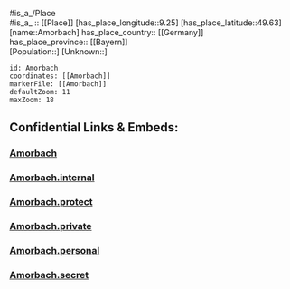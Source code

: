 ﻿---
location: [49.63,9.25] 
mapzoom: [7,12] 
mapmarker: city 
type: City
tags:
- geo/City


SpocWebEntityId: 28804
isDeleted: false
confidential: public

---
#is_a_/Place  
#is_a_ :: [[Place]] 
[has_place_longitude::9.25] 
[has_place_latitude::49.63] 
[name::Amorbach] 
has_place_country:: [[Germany]]  
has_place_province:: [[Bayern]]  
[Population::] 
[Unknown::] 


```leaflet
id: Amorbach
coordinates: [[Amorbach]] 
markerFile: [[Amorbach]] 
defaultZoom: 11 
maxZoom: 18
```


## Confidential Links & Embeds: 

### [Amorbach](/_public/Earth/Continent/Europe/Europe~Central/Germany/Germany~West/Bayern/counties~Bayern/Miltenberg/cities~Miltenberg/Schneeberg/City/Amorbach.md) 

### [Amorbach.internal](/_internal/Earth/Continent/Europe/Europe~Central/Germany/Germany~West/Bayern/counties~Bayern/Miltenberg/cities~Miltenberg/Schneeberg/City/Amorbach.internal.md) 

### [Amorbach.protect](/_protect/Earth/Continent/Europe/Europe~Central/Germany/Germany~West/Bayern/counties~Bayern/Miltenberg/cities~Miltenberg/Schneeberg/City/Amorbach.protect.md) 

### [Amorbach.private](/_private/Earth/Continent/Europe/Europe~Central/Germany/Germany~West/Bayern/counties~Bayern/Miltenberg/cities~Miltenberg/Schneeberg/City/Amorbach.private.md) 

### [Amorbach.personal](/_personal/Earth/Continent/Europe/Europe~Central/Germany/Germany~West/Bayern/counties~Bayern/Miltenberg/cities~Miltenberg/Schneeberg/City/Amorbach.personal.md) 

### [Amorbach.secret](/_secret/Earth/Continent/Europe/Europe~Central/Germany/Germany~West/Bayern/counties~Bayern/Miltenberg/cities~Miltenberg/Schneeberg/City/Amorbach.secret.md) 
